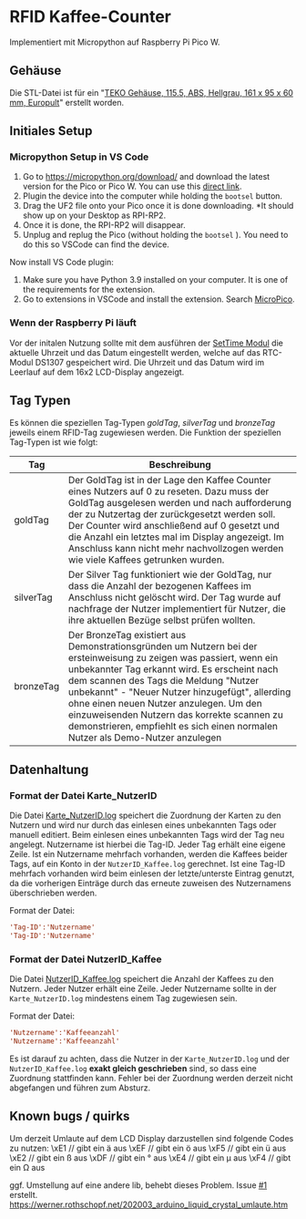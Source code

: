 # RFID Kaffee-Counter

Implementiert mit Micropython auf Raspberry Pi Pico W.

## Gehäuse

Die STL-Datei ist für ein "[TEKO Gehäuse, 115.5, ABS, Hellgrau, 161 x 95 x 60 mm, Europult](https://www.pollin.de/p/teko-gehaeuse-115-5-abs-hellgrau-161-x-95-x-60-mm-europult-460938)" erstellt worden.

## Initiales Setup

### Micropython Setup in VS Code

1. Go to <https://micropython.org/download/> and download the latest version for the Pico or Pico W. You can use this [direct link](https://micropython.org/download/RPI_PICO_W/).
2. Plugin the device into the computer while holding the `bootsel` button.
3. Drag the UF2 file onto your Pico once it is done downloading. *It should show up on your Desktop as RPI-RP2.
4. Once it is done, the RPI-RP2 will disappear.
5. Unplug and replug the Pico (without holding the `bootsel` ). You need to do this so VSCode can find the device.

Now install VS Code plugin:

1. Make sure you have Python 3.9 installed on your computer. It is one of the requirements for the extension.
2. Go to extensions in VSCode and install the extension. Search [MicroPico](https://marketplace.visualstudio.com/items?itemName=paulober.pico-w-go).

### Wenn der Raspberry Pi läuft

Vor der initalen Nutzung sollte mit dem ausführen der [SetTime Modul](SetTime.py) die aktuelle Uhrzeit und das Datum eingestellt werden, welche auf das RTC-Modul DS1307 gespeichert wird. Die Uhrzeit und das Datum wird im Leerlauf auf dem 16x2 LCD-Display angezeigt.

## Tag Typen

Es können die speziellen Tag-Typen *goldTag*, *silverTag* und *bronzeTag* jeweils einem RFID-Tag zugewiesen werden.
Die Funktion der speziellen Tag-Typen ist wie folgt:

| Tag | Beschreibung |
| --- | --- |
| goldTag | Der GoldTag ist in der Lage den Kaffee Counter eines Nutzers auf 0 zu reseten. Dazu muss der GoldTag ausgelesen werden und nach aufforderung der zu Nutzertag der zurückgesetzt werden soll. Der Counter wird anschließend auf 0 gesetzt und die Anzahl ein letztes mal im Display angezeigt. Im Anschluss kann nicht mehr nachvollzogen werden wie viele Kaffees getrunken wurden. |
| silverTag | Der Silver Tag funktioniert wie der GoldTag, nur dass die Anzahl der bezogenen Kaffees im Anschluss nicht gelöscht wird. Der Tag wurde auf nachfrage der Nutzer implementiert für Nutzer, die ihre aktuellen Bezüge selbst prüfen wollten. |
| bronzeTag | Der BronzeTag existiert aus Demonstrationsgründen um Nutzern bei der ersteinweisung zu zeigen was passiert, wenn ein unbekannter Tag erkannt wird. Es erscheint nach dem scannen des Tags die Meldung "Nutzer unbekannt" - "Neuer Nutzer hinzugefügt", allerding ohne einen neuen Nutzer anzulegen. Um den einzuweisenden Nutzern das korrekte scannen zu demonstrieren, empfiehlt es sich einen normalen Nutzer als Demo-Nutzer anzulegen |

## Datenhaltung

### Format der Datei Karte_NutzerID

Die Datei [Karte_NutzerID.log](Logs/Karte_NutzerID.log) speichert die Zuordnung der Karten zu den Nutzern und wird nur durch das einlesen eines unbekannten Tags oder manuell editiert. Beim einlesen eines unbekannten Tags wird der Tag neu angelegt. Nutzername ist hierbei die Tag-ID.
Jeder Tag erhält eine eigene Zeile. Ist ein Nutzername mehrfach vorhanden, werden die Kaffees beider Tags, auf ein Konto in der `NutzerID_Kaffee.log` gerechnet. Ist eine Tag-ID mehrfach vorhanden wird beim einlesen der letzte/unterste Eintrag genutzt, da die vorherigen Einträge durch das erneute zuweisen des Nutzernamens überschrieben werden.

Format der Datei:

```ini
'Tag-ID':'Nutzername'
'Tag-ID':'Nutzername'
```

### Format der Datei NutzerID_Kaffee

Die Datei [NutzerID_Kaffee.log](Logs/NutzerID_Kaffee.log) speichert die Anzahl der Kaffees zu den Nutzern. Jeder Nutzer erhält eine Zeile. Jeder Nutzername sollte in der `Karte_NutzerID.log` mindestens einem Tag zugewiesen sein.

Format der Datei:

```ini
'Nutzername':'Kaffeeanzahl'
'Nutzername':'Kaffeeanzahl'
```

Es ist darauf zu achten, dass die Nutzer in der `Karte_NutzerID.log` und der `NutzerID_Kaffee.log` **exakt gleich geschrieben** sind, so dass eine Zuordnung stattfinden kann. Fehler bei der Zuordnung werden derzeit nicht abgefangen und führen zum Absturz.

## Known bugs / quirks

Um derzeit Umlaute auf dem LCD Display darzustellen sind folgende Codes zu nutzen:
\xE1 // gibt ein ä aus
\xEF // gibt ein ö aus
\xF5 // gibt ein ü aus
\xE2 // gibt ein ß aus
\xDF // gibt ein ° aus
\xE4 // gibt ein µ aus
\xF4 // gibt ein Ω aus

ggf. Umstellung auf eine andere lib, behebt dieses Problem. Issue [#1](https://github.com/SimJaaenis/Kaffee-Counter/issues/1) erstellt.
<https://werner.rothschopf.net/202003_arduino_liquid_crystal_umlaute.htm>
